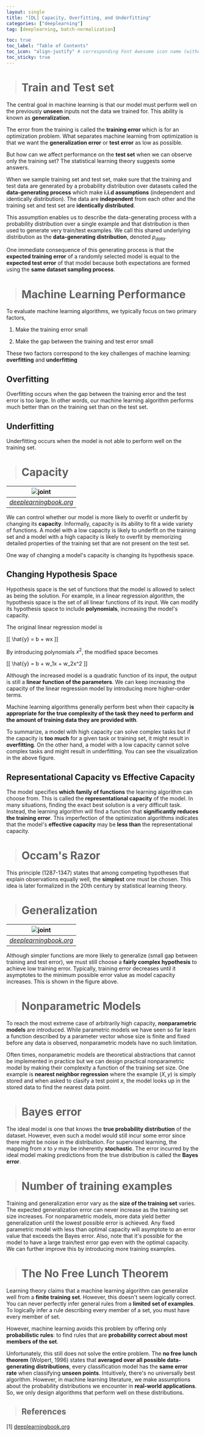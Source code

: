 ```yaml
---
layout: single
title: "[DL] Capacity, Overfitting, and Underfitting"
categories: ["deeplearning"]
tag: [deeplearning, batch-normalization]

toc: true
toc_label: "Table of Contents"
toc_icon: "align-justify" # corresponding Font Awesome icon name (without fa prefix)
toc_sticky: true
---
```


> # Train and Test set

The central goal in machine learning is that our model must perform well on the previously **unseen** inputs not the data we trained for. This ability is known as **generalization**.

The error from the training is called the **training error** which is for an optimization problem. What separates machine learning from optimization is that we want the **generalization error** or **test error** as low as possible.

But how can we affect performance on the **test set** when we can observe only the training set? The statistical learning theory suggests some answers.

When we sample training set and test set, make sure that the training and test data are generated by a probability distribution over datasets called the **data-generating process** which make **i.i.d assumptions** (independent and identically distribution). The data are **independent** from each other and the training set and test set are **identically distributed**.

This assumption enables us to describe the data-generating process with a probability distribution over a single example and that distribution is then used to generate very train/test examples. We call this shared underlying distribution as the **data-generating distribution**, denoted $p_{data}$.

One immediate consequence of this generating process is that the **expected training error** of a randomly selected model is equal to the **expected test error** of that model because both expectations are formed using the **same dataset sampling process**.

> # Machine Learning Performance

To evaluate machine learning algorithms, we typically focus on two primary factors,

1. Make the training error small

2. Make the gap between the training and test error small

These two factors correspond to the key challenges of machine learning: **overfitting** and **underfitting**

## Overfitting

Overfitting occurs when the gap between the training error and the test error is too large. In other words, our machine learning algorithm performs much better than on the training set than on the test set.

## Underfitting

Underfitting occurs when the model is not able to perform well on the training set.

> # Capacity

|                  ![joint](../../assets/images/DL/ch5_1.png)                   |
| :---------------------------------------------------------------------------: |
| _[deeplearningbook.org](https://www.deeplearningbook.org/contents/prob.html)_ |

We can control whether our model is more likely to overfit or underfit by changing its **capacity**. Informally, capacity is its ability to fit a wide variety of functions. A model with a low capacity is likely to underfit on the training set and a model with a high capacity is likely to overfit by memorizing detailed properties of the training set that are not present on the test set.

One way of changing a model's capacity is changing its hypothesis space.

## Changing Hypothesis Space

Hypothesis space is the set of functions that the model is allowed to select as being the solution. For example, in a linear regression algorithm, the hypothesis space is the set of all linear functions of its input. We can modify its hypothesis space to include **polynomials**, increasing the model's capacity.

The original linear regression model is

\[[ \hat{y} = b + wx \]]

By introducing polynomials $x^2$, the modified space becomes

\[[ \hat{y} = b + w_1x + w_2x^2 \]]

Although the increased model is a quadratic function of its input, the output is still a **linear function of the parameters**. We can keep increasing the capacity of the linear regression model by introducing more higher-order terms.

Machine learning algorithms generally perform best when their capacity **is appropriate for the true complexity of the task they need to perform and the amount of training data they are provided with**.

To summarize, a model with high capacity can solve complex tasks but if the capacity is **too much** for a given task or training set, it might result in **overfitting**. On the other hand, a model with a low capacity cannot solve complex tasks and might result in underfitting. You can see the visualization in the above figure.

## Representational Capacity vs Effective Capacity

The model specifies **which family of functions** the learning algorithm can choose from. This is called the **representational capacity** of the model. In many situations, finding the exact best solution is a very difficult task. Instead, the learning algorithm will find a function that **significantly reduces the training error**. This imperfection of the optimization algorithms indicates that the model's **effective capacity** may be **less than** the representational capacity.

> # Occam's Razor

This principle (1287-1347) states that among competing hypotheses that explain observations equally well, the **simplest** one must be chosen. This idea is later formalized in the 20th century by statistical learning theory.

> # Generalization

|                  ![joint](../../assets/images/DL/ch5_2.png)                   |
| :---------------------------------------------------------------------------: |
| _[deeplearningbook.org](https://www.deeplearningbook.org/contents/prob.html)_ |

Although simpler functions are more likely to generalize (small gap between training and test error), we must still choose a **fairly complex hypothesis** to achieve low training error. Typically, training error decreases until it asymptotes to the minimum possible error value as model capacity increases. This is shown in the figure above.

> # Nonparametric Models

To reach the most extreme case of arbitrarily high capacity, **nonparametric models** are introduced. While parametric models we have seen so far learn a function described by a parameter vector whose size is finite and fixed before any data is observed, nonparametric models have no such limitation.

Often times, nonparametric models are theoretical abstractions that cannot be implemented in practice but we can design practical nonparametric model by making their complexity a function of the training set size. One example is **nearest neighbor regression** where the example $(X, y)$ is simply stored and when asked to clasify a test point $x$, the model looks up in the stored data to find the nearest data point.

> # Bayes error

The ideal model is one that knows the **true probability distribution** of the dataset. However, even such a model would still incur some error since there might be noise in the distribution. For supervised learning, the mapping from $x$ to $y$ may be inherently **stochastic**. The error incurred by the ideal model making predictions from the true distribution is called the **Bayes error**.

> # Number of training examples

Training and generalization error vary as the **size of the training set** varies. The expected generalization error can never increase as the training set size increases. For nonparametric models, more data yield better generalization until the lowest possible error is achieved. Any fixed parametric model with less than optimal capacity will asymptote to an error value that exceeds the Bayes error. Also, note that it's possible for the model to have a large train/test error gap even with the optimal capacity. We can further improve this by introducing more training examples.

> # The No Free Lunch Theorem

Learning theory claims that a machine learning algorithm can generalize well from a **finite training set**. However, this doesn't seem logically correct. You can never perfectly infer general rules from a **limited set of examples**. To logically infer a rule describing every member of a set, you must have every member of set.

However, machine learning avoids this problem by offering only **probabilistic rules**: to find rules that are **probability correct about most members of the set**.

Unfortunately, this still does not solve the entire problem. The **no free lunch theorem** (Wolpert, 1996) states that **averaged over all possible data-generating distributions**, every classification model has the **same error rate** when classifying **unseen points**. Intuitively, there's no universally best algorithm. However, in machine learning literature, we make assumptions about the probability distributions we encounter in **real-world applications**. So, we only design algorithms that perform well on these distributions.

> ## References

[1] [deeplearningbook.org](https://www.deeplearningbook.org/)
